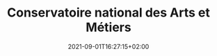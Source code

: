 ---
slug: cnam
title: "Conservatoire national des Arts et Métiers"
layout: presentation
institution:
    heig: 1
    logo: cnam
    short: Cnam
    name: "Conservatoire national des Arts et Métiers"
    web: "https://www.cnam.fr/"
chaire: true
date: 2021-09-01T16:27:15+02:00
frontphoto: "https://upload.wikimedia.org/wikipedia/commons/6/67/Mus%C3%A9e_du_Conservatoire_national_des_Arts_et_M%C3%A9tiers_-_panoramio.jpg"
description: "Une brève présentation du Cnam."
slides: [
    ["img", "https://1drv.ms/i/s!AnQx_v88q65QgdfAAIsOndmq3CSakSs?embed=1"],
    ["img", "https://1drv.ms/i/s!AnQx_v88q65QgdfAAf_hJlIx0iphlFI?embed=1"],
    ["img", "https://1drv.ms/i/s!AnQx_v88q65Qgde_fUqWBNTMZIYCn0o?embed=1"],
    ["img", "https://1drv.ms/i/s!AnQx_v88q65Qgde_fIl-1Nw8Gi_kpio?embed=1"],
    ["img", "https://1drv.ms/i/s!AnQx_v88q65Qgde_fhRGnC03lsEC2ng?embed=1"]
]
---